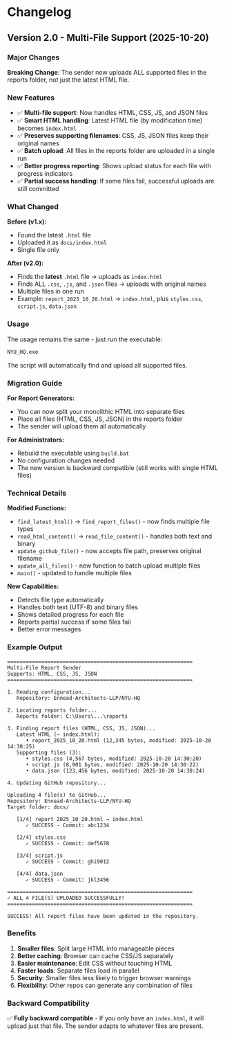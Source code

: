 # Changelog

## Version 2.0 - Multi-File Support (2025-10-20)

### Major Changes

**Breaking Change**: The sender now uploads ALL supported files in the reports folder, not just the latest HTML file.

### New Features

- ✅ **Multi-file support**: Now handles HTML, CSS, JS, and JSON files
- ✅ **Smart HTML handling**: Latest HTML file (by modification time) becomes `index.html`
- ✅ **Preserves supporting filenames**: CSS, JS, JSON files keep their original names
- ✅ **Batch upload**: All files in the reports folder are uploaded in a single run
- ✅ **Better progress reporting**: Shows upload status for each file with progress indicators
- ✅ **Partial success handling**: If some files fail, successful uploads are still committed

### What Changed

**Before (v1.x):**
- Found the latest `.html` file
- Uploaded it as `docs/index.html`
- Single file only

**After (v2.0):**
- Finds the **latest** `.html` file → uploads as `index.html`
- Finds ALL `.css`, `.js`, and `.json` files → uploads with original names
- Multiple files in one run
- Example: `report_2025_10_20.html` → `index.html`, plus `styles.css`, `script.js`, `data.json`

### Usage

The usage remains the same - just run the executable:
```bash
NYU_HQ.exe
```

The script will automatically find and upload all supported files.

### Migration Guide

**For Report Generators:**
- You can now split your monolithic HTML into separate files
- Place all files (HTML, CSS, JS, JSON) in the reports folder
- The sender will upload them all automatically

**For Administrators:**
- Rebuild the executable using `build.bat`
- No configuration changes needed
- The new version is backward compatible (still works with single HTML files)

### Technical Details

**Modified Functions:**
- `find_latest_html()` → `find_report_files()` - now finds multiple file types
- `read_html_content()` → `read_file_content()` - handles both text and binary
- `update_github_file()` - now accepts file path, preserves original filename
- `update_all_files()` - new function to batch upload multiple files
- `main()` - updated to handle multiple files

**New Capabilities:**
- Detects file type automatically
- Handles both text (UTF-8) and binary files
- Shows detailed progress for each file
- Reports partial success if some files fail
- Better error messages

### Example Output

```
============================================================
Multi-File Report Sender
Supports: HTML, CSS, JS, JSON
============================================================

1. Reading configuration...
   Repository: Ennead-Architects-LLP/NYU-HQ

2. Locating reports folder...
   Reports folder: C:\Users\...\reports

3. Finding report files (HTML, CSS, JS, JSON)...
   Latest HTML (→ index.html):
      • report_2025_10_20.html (12,345 bytes, modified: 2025-10-20 14:30:25)
   Supporting files (3):
      • styles.css (4,567 bytes, modified: 2025-10-20 14:30:20)
      • script.js (8,901 bytes, modified: 2025-10-20 14:30:22)
      • data.json (123,456 bytes, modified: 2025-10-20 14:30:24)

4. Updating GitHub repository...

Uploading 4 file(s) to GitHub...
Repository: Ennead-Architects-LLP/NYU-HQ
Target folder: docs/

   [1/4] report_2025_10_20.html → index.html
      ✓ SUCCESS - Commit: abc1234

   [2/4] styles.css
      ✓ SUCCESS - Commit: def5678

   [3/4] script.js
      ✓ SUCCESS - Commit: ghi9012

   [4/4] data.json
      ✓ SUCCESS - Commit: jkl3456

============================================================
✓ ALL 4 FILE(S) UPLOADED SUCCESSFULLY!
============================================================

SUCCESS! All report files have been updated in the repository.
```

### Benefits

1. **Smaller files**: Split large HTML into manageable pieces
2. **Better caching**: Browser can cache CSS/JS separately
3. **Easier maintenance**: Edit CSS without touching HTML
4. **Faster loads**: Separate files load in parallel
5. **Security**: Smaller files less likely to trigger browser warnings
6. **Flexibility**: Other repos can generate any combination of files

### Backward Compatibility

✅ **Fully backward compatible** - If you only have an `index.html`, it will upload just that file. The sender adapts to whatever files are present.

